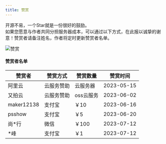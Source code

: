 ```yaml
---
title: 赞赏
---
```


开源不易，一个Star就是一份很好的鼓励。  
如果您愿意与作者共同分担服务器成本，可以通过以下方式，在此报以诚挚的谢意！赞赏者请备注姓名，作者将定时更新赞赏者名单。

![赞赏](/appreciate.jpg)

#### 赞赏者名单
|赞赏者|赞赏方式|赞赏数量|赞赏时间|
|--|--|--|--|
|阿里云|云服务赞助|云服务器|2023-05-15|
|又拍云|云服务赞助|oss云服务|2023-06-02|
|maker12138|支付宝|￥10|2023-06-16|
|psshow|支付宝|￥5|2023-06-20|
|尚*行|微信|￥100|2023-07-12|
|*峰|支付宝|￥1|2023-07-12|
